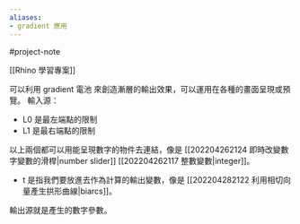 ```yaml
---
aliases:
- gradient 應用
---
```


#project-note 

[[Rhino 學習專案]]


可以利用 gradient 電池 來創造漸層的輸出效果，可以運用在各種的畫面呈現或預覽。
輸入源：
- L0 是最左端點的限制
- L1 是最右端點的限制

以上兩個都可以用能呈現數字的物件去連結，像是 [[202204262124 即時改變數字變數的滑桿|number slider]] [[202204262117 整數變數|integer]]。
- t 是指我們要放進去作為計算的輸出變數，像是 [[202204282122 利用相切向量產生拱形曲線|biarcs]]。

輸出源就是產生的數字參數。